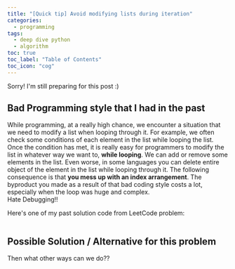```yaml
---
title: "[Quick tip] Avoid modifying lists during iteration"
categories:
  - programming
tags:
  - deep dive python
  - algorithm
toc: true
toc_label: "Table of Contents"
toc_icon: "cog"
---
```



Sorry! I'm still preparing for this post :)


## Bad Programming style that I had in the past
While programming, at a really high chance, we encounter a situation that we need to modify a list when looping through it.
For example, we often check some conditions of each element in the list while looping the list. Once the condition has met,
it is really easy for programmers to modify the list in whatever way we want to, **while looping**.
We can add or remove some elements in the list. Even worse, in some languages you can delete entire object of the element in the list while looping through it.
The following consequence is that **you mess up with an index arrangement**.
The byproduct you made as a result of that bad coding style costs a lot, especially when the loop was huge and complex.  
Hate Debugging!!  

Here's one of my past solution code from LeetCode problem:

```python

```

## Possible Solution / Alternative for this problem
Then what other ways can we do??
